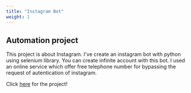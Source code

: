 ```yaml
---
title: "Instagram Bot"
weight: 1
---
```


## Automation project

This project is about Instagram. I've create an instagram bot with python using selenium library.
You can create infinite account with this bot. I used an online service which offer free telephone number 
for bypassing the request of autentication of instagram.

Click [here](https://github.com/kocierik/Instagram-Bot) for the project!